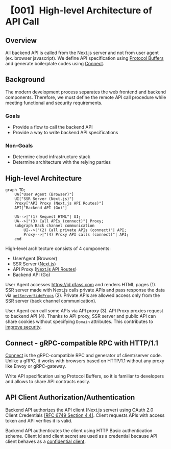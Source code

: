 # 【001】High-level Architecture of API Call

## Overview

All backend API is called from the Next.js server and not from user agent (ex. browser javascript).
We define API specification using [Protocol Buffers](https://developers.google.com/protocol-buffers) and generate boilerplate codes using [Connect](https://connect.build/). 

## Background

The modern development process separates the web frontend and backend components.
Therefore, we must define the remote API call procedure while meeting functional and security requirements.


### Goals

- Provide a flow to call the backend API
- Provide a way to write backend API specifications

### Non-Goals

- Determine cloud infrastructure stack
- Determine architecture with the relying parties

## High-level Architecture

```mermaid
graph TD;
    UA["User Agent (Browser)"]
    UI["SSR Server (Next.js)"]
    Proxy["API Proxy (Next.js API Routes)"]
    API["Backend API (Go)"]
    
    UA-->|"(1) Request HTML"| UI;
    UA-->|"(3) Call APIs (connect)"| Proxy;
    subgraph Back channel communication
        UI-->|"(2) Call private APIs (connect)"| API;
        Proxy-->|"(4) Proxy API calls (connect)"| API;
    end
```

High-level architecture consists of 4 components:
- UserAgent (Browser)
- SSR Server ([Next.js](https://nextjs.org/))
- API Proxy ([Next.js API Routes](https://nextjs.org/docs/api-routes/introduction))
- Backend API (Go)

User Agent accesses https://id.p1ass.com and renders HTML pages (1).
SSR server made with Next.js calls private APIs and pass response the data via [`getServerSideProps`](https://nextjs.org/docs/basic-features/data-fetching/get-server-side-props) (2).
Private APIs are allowed access only from the SSR server (back channel communication).

User Agent can call some APIs via API proxy (3).
API Proxy proxies request to backend API (4).
Thanks to API proxy, SSR server and public API can share cookies without specifying `Domain` attributes.
This contributes to [improve security](https://developer.mozilla.org/en-US/docs/Web/HTTP/Cookies).


## Connect - gRPC-compatible RPC with HTTP/1.1

[Connect](https://connect.build/) is the gRPC-compatible RPC and generator of client/server code.
Unlike a gRPC, it works with browsers based on HTTP/1.1 without any proxy like Envoy or gRPC-gateway.

Write API specification using Protocol Buffers, so it is familiar to developers and allows to share API contracts easily.   

## API Client Authorization/Authentication

Backend API authorizes the API client (Next.js server) using OAuth 2.0 Client Credentials [[RFC 6749 Section 4.4]](https://www.rfc-editor.org/rfc/rfc6749#section-4.4).
Client requests APIs with access token and API verifies it is valid.

Backend API authenticates the client using HTTP Basic authentication scheme.
Client id and client secret are used as a credential because API client behaves as a [confidential client](https://www.rfc-editor.org/rfc/rfc6749#section-2.3). 